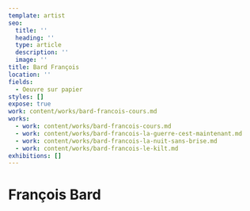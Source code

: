 ```yaml
---
template: artist
seo:
  title: ''
  heading: ''
  type: article
  description: ''
  image: ''
title: Bard François
location: ''
fields:
  - Oeuvre sur papier
styles: []
expose: true
work: content/works/bard-francois-cours.md
works:
  - work: content/works/bard-francois-cours.md
  - work: content/works/bard-francois-la-guerre-cest-maintenant.md
  - work: content/works/bard-francois-la-nuit-sans-brise.md
  - work: content/works/bard-francois-le-kilt.md
exhibitions: []
---
```


# François Bard
